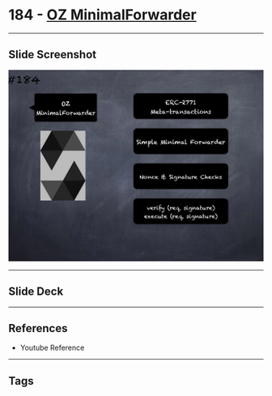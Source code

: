 # 184 - [OZ MinimalForwarder](OZ%20MinimalForwarder.md)


___
## Slide Screenshot
![184.png](../images/solidity201/184.png)
___
## Slide Deck

___
## References
- Youtube Reference
___
## Tags
